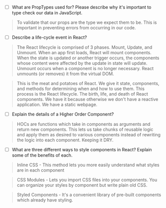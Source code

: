 - [ ] What are PropTypes used for? Please describe why it's important to type check our data in JavaScript.

>To validate that our props are the type we expect them to be. This is important in preventing errors from occurring in our code.

- [ ] Describe a life-cycle event in React?

>The React lifecycle is comprised of 3 phases. Mount, Update, and Unmount. When an app first loads, React will mount components. When the state is updated or another trigger occurs, the components whose content were affected by the update in state will update. Unmount occurs when a component is no longer necessary. React unmounts (or removes) it from the virtual DOM.

>This is the meat and potatoes of React. We give it state, components, and methods for determining when and how to use them. This process is the React lifecycle. The birth, life, and death of React components. We have it because otherwise we don't have a reactive application. We have a static webpage.

- [ ] Explain the details of a Higher Order Component?

>HOCs are functions which take in components as arguments and return new components. This lets us take chunks of reusable logic and apply them as desired to various components instead of rewriting the logic into each component. Keeping it DRY.

- [ ] What are three different ways to style components in React? Explain some of the benefits of each.

>Inline CSS - This method lets you more easily understand what styles are in each component

>CSS Modules - Lets you import CSS files into your components. You can organize your styles by component but write plain old CSS. 

>Styled Components - It's a convenient library of pre-built components which already have styling. 